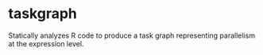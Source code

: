 # taskgraph
Statically analyzes R code to produce a task graph representing parallelism at the expression level.

